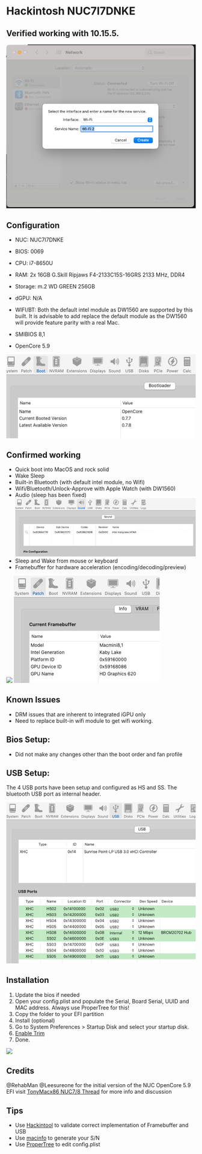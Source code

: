# Hackintosh NUC7I7DNKE

## Verified working with 10.15.5.
![](https://github.com/extric99/Hackintosh-NUC7I7DNKE/blob/master/screenshot/Screenshot_Info.png)

## Configuration
- NUC: NUC7I7DNKE
- BIOS: 0069
- CPU: i7-8650U 
- RAM: 2x 16GB G.Skill Ripjaws F4-2133C15S-16GRS 2133 MHz, DDR4
- Storage: m.2 WD GREEN 256GB 
- dGPU: N/A 
- WIFI/BT: Both the default intel module as DW1560 are supported by this built. It is advisable to add replace the default module as the DW1560 will provide feature parity with a real Mac.

- SMIBIOS 8,1
- OpenCore 5.9

![](https://github.com/extric99/Hackintosh-NUC7I7DNKE/blob/master/screenshot/Screenshot_OC.png)

## Confirmed working
- Quick boot into MacOS and rock solid
- Wake Sleep
- Built-in Bluetooth (with default intel module, no Wifi)
- Wifi/Bluetooth/Unlock-Approve with Apple Watch (with DW1560)
- Audio (sleep has been fixed)
![](https://github.com/extric99/Hackintosh-NUC7I7DNKE/blob/master/screenshot/Screenshot_Audio.png)
- Sleep and Wake from mouse or keyboard
- Framebuffer for hardware acceleration (encoding/decoding/preview)

![](https://github.com/extric99/Hackintosh-NUC7I7DNKE/blob/master/screenshot/Screenshot_Hackintool_1.png)
![](https://github.com/extric99/Hackintosh-NUC7I7DNKE/blob/master/screenshot/Screenshot%20Framebuffer.png)


## Known Issues
- DRM issues that are inherent to integrated iGPU only
- Need to replace built-in wifi module to get wifi working. 


## Bios Setup:

- Did not make any changes other than the boot order and fan profile

## USB Setup:

The 4 USB ports have been setup and configured as HS and SS. The bluetooth USB port as internal header. 


![](https://github.com/extric99/Hackintosh-NUC7I7DNKE/blob/master/screenshot/Screenshot_USB.png)

## Installation
1. Update the bios if needed
2. Open your config.plist and populate the Serial, Board Serial, UUID and MAC address. Always use ProperTree for this!
3. Copy the folder to your EFI partition 
4. Install (optional)
5. Go to System Preferences > Startup Disk and select your startup disk.
6. [Enable Trim](https://www.howtogeek.com/222077/how-to-enable-trim-for-third-party-ssds-on-mac-os-x/)
7. Done.

![](https://github.com/extric99/Hackintosh-NUC7I7DNKE/blob/master/screenshot/Screenshot_MAC.png)

## Credits

@RehabMan
@Leesureone for the initial version of the NUC OpenCore 5.9 EFI
visit [TonyMacx86 NUC7/8 Thread](https://www.tonymacx86.com/threads/guide-intel-nuc7-nuc8-using-clover-uefi-nuc7i7bxx-nuc8i7bxx-etc.261711/) for more info and discussion


## Tips
- Use [Hackintool](http://headsoft.com.au/download/mac/Hackintool.zip) to validate correct implementation of Framebuffer and USB
- Use [macinfo](https://github.com/acidanthera/MacInfoPkg) to generate your S/N
- Use [ProperTree](https://github.com/corpnewt/ProperTree) to edit config.plist
